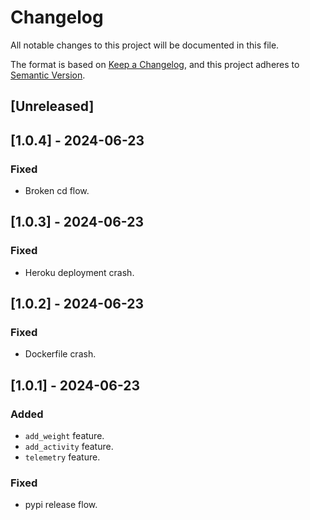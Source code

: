 # Changelog
All notable changes to this project will be documented in this file.

The format is based on [Keep a Changelog](https://keepachangelog.com/en/1.0.0/), and this project adheres to [Semantic Version](https://semver.org/spec/v2.0.0.html).

## [Unreleased]

## [1.0.4] - 2024-06-23
### Fixed
- Broken cd flow.

## [1.0.3] - 2024-06-23
### Fixed
- Heroku deployment crash.

## [1.0.2] - 2024-06-23
### Fixed
- Dockerfile crash.

## [1.0.1] - 2024-06-23
### Added
- `add_weight` feature.
- `add_activity` feature.
- `telemetry` feature.
### Fixed
- pypi release flow.